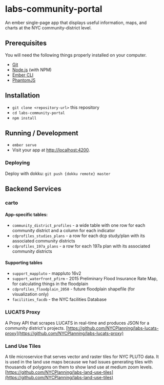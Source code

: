 # labs-community-portal

An ember single-page app that displays useful information, maps, and charts at the NYC community-district level.

## Prerequisites

You will need the following things properly installed on your computer.

* [Git](https://git-scm.com/)
* [Node.js](https://nodejs.org/) (with NPM)
* [Ember CLI](https://ember-cli.com/)
* [PhantomJS](http://phantomjs.org/)

## Installation

* `git clone <repository-url>` this repository
* `cd labs-community-portal`
* `npm install`

## Running / Development

* `ember serve`
* Visit your app at [http://localhost:4200](http://localhost:4200).

### Deploying

Deploy with dokku: `git push {dokku remote} master`

## Backend Services

### carto

#### App-specific tables:
- `community_district_profiles` - a wide table with one row for each community district and a column for each indicator
- `cdprofiles_studies_plans` - a row for each dcp study/plan with its associated community districts
- `cdprofiles_197a_plans` - a row for each 197a plan with its associated community districts

#### Supporting tables
- `support_mappluto` - mappluto 16v2
- `support_waterfront_pfirm` - 2015 Preliminary Flood Insurance Rate Map, for calculating things in the floodplain
- `cdprofiles_floodplain_2050` - future floodplain shapefile (for visualization only)
- `facilities_facdb` - the NYC facilities Database

### LUCATS Proxy
A Proxy API that scrapes LUCATS in real-time and produces JSON for a community district's projects.  [https://github.com/NYCPlanning/labs-lucats-proxy](https://github.com/NYCPlanning/labs-lucats-proxy)

### Land Use Tiles
A tile microservice that serves vector and raster tiles for NYC PLUTO data.  It is used in the land use maps because we had issues generating tiles with thousands of polygons on them to show land use at medium zoom levels.  [https://github.com/NYCPlanning/labs-land-use-tiles](https://github.com/NYCPlanning/labs-land-use-tiles)
